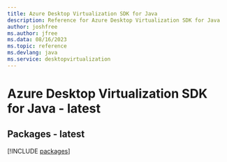 ```yaml
---
title: Azure Desktop Virtualization SDK for Java
description: Reference for Azure Desktop Virtualization SDK for Java
author: joshfree
ms.author: jfree
ms.data: 08/16/2023
ms.topic: reference
ms.devlang: java
ms.service: desktopvirtualization
---
```

# Azure Desktop Virtualization SDK for Java - latest
## Packages - latest
[!INCLUDE [packages](desktop-virtualization-index.md)]